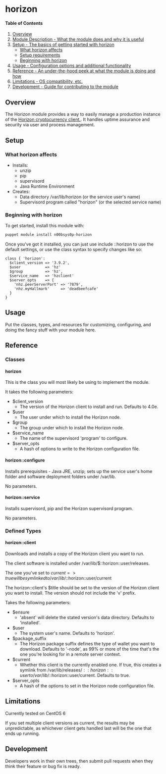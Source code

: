 # horizon

#### Table of Contents

1. [Overview](#overview)
2. [Module Description - What the module does and why it is useful](#module-description)
3. [Setup - The basics of getting started with horizon](#setup)
    * [What horizon affects](#what-horizon-affects)
    * [Setup requirements](#setup-requirements)
    * [Beginning with horizon](#beginning-with-horizon)
4. [Usage - Configuration options and additional functionality](#usage)
5. [Reference - An under-the-hood peek at what the module is doing and how](#reference)
5. [Limitations - OS compatibility, etc.](#limitations)
6. [Development - Guide for contributing to the module](#development)

## Overview

The Horizon module provides a way to easily manage a production instance of the
[Horizon cryptocurrency client.](https://horizonplatform.io). It handles
uptime assurance and security via user and process management.

## Setup

### What horizon affects

* Installs:
  * unzip
  * pip
  * supervisord
  * Java Runtime Environment
* Creates:
  * Data directory /var/lib/horizon (or the service user's name)
  * Supervisord program called "horizon" (or the selected service name)

### Beginning with horizon

To get started, install this module with:

```bash
puppet module install n00bsys0p-horizon
```

Once you've got it installed, you can just use include ::horizon to use the
default settings, or use the class syntax to specify changes like so:

```puppet
class { 'horizon':
  $client_version => '3.9.2',
  $user           => 'hz'
  $group          => 'hz',
  $service_name   => 'hzclient'
  $server_opts    => {
    'nhz.peerServerPort' => '7879',
    'nhz.myHallmark'     => 'deadbeefcafe'
  }
}
```

## Usage

Put the classes, types, and resources for customizing, configuring, and doing
the fancy stuff with your module here.

## Reference

### Classes

#### horizon

This is the class you will most likely be using to implement the module.

It takes the following parameters:

* $client_version
  * The version of the Horizon client to install and run. Defaults to 4.0e.
* $user
  * The user under which to install the Horizon node.
* $group
  * The group under which to install the Horizon node.
* $service_name
  * The name of the supervisord 'program' to configure.
* $server_opts
  * A hash of options to write to the Horizon configuration file.

#### horizon::configure

Installs prerequisites - Java JRE, unzip; sets up the service user's home
folder and software deployment folders under /var/lib.

No parameters.

#### horizon::service

Installs supervisord, pip and the Horizon supervisord program.

No parameters.

### Defined Types

#### horizon::client

Downloads and installs a copy of the Horizon client you want to run.

The client software is installed under /var/lib/$::horizon::user/releases.

The one you've set to $current => true will be symlinked to
/var/lib/$::horizon::user/current

The horizon::client's $title should be set to the version of the Horizon client
you want to install. The version should not include the 'v' prefix.

Takes the following parameters:

* $ensure
  * 'absent' will delete the stated version's data directory. Defaults to
    'installed'.
* $user
  * The system user's name. Defaults to 'horizon'.
* $package_suffix
  * The Horizon package suffix defines the type of wallet you want to download.
    Defaults to '-node', as 99% or more of the time that's the one you're
    looking for in a remote server context.
* $current
  * Whether this client is the currently enabled one. If true, this creates a
    symlink from /var/lib/releases/$::horizon::user to
    /var/lib/$::horizon::user/current. Defaults to true.
* $server_opts
  * A hash of the options to set in the Horizon node configuration file.

## Limitations

Currently tested on CentOS 6

If you set multiple client versions as current, the results may be
unpredictable, as whichever client gets handled last will be the one that ends
up running.

## Development

Developers work in their own trees, then submit pull requests when they think
their feature or bug fix is ready.
